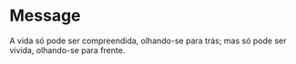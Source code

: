 # Message

A vida só pode ser compreendida, olhando-se para trás; mas só pode ser vivida, olhando-se para frente.
